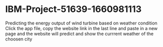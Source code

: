 # IBM-Project-51639-1660981113
Predicting the energy output of wind turbine based on weather condition
Click the app file, copy the website link in the last line and paste in a new page and the website will predict and show the currrent weather of the choosen city
